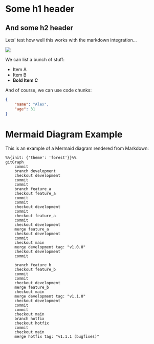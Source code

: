 # Some h1 header

## And some h2 header

Lets' test how well this works with the markdown integration...

![](https://fal.media/files/tiger/wRa9DHE4Hwzxa7c_1lqYQ_b2bc0df71b6a4d26935a1294876e8a3e.jpg)

We can list a bunch of stuff:

- Item A
- Item B
- **Bold Item C**

And of course, we can use code chunks:

```json
{
    "name": "Alex",
    "age": 31
}
```

# Mermaid Diagram Example

This is an example of a Mermaid diagram rendered from Markdown:

```mermaid
%%{init: {'theme': 'forest'}}%%
gitGraph
    commit
    branch development
    checkout development
    commit
    commit
    branch feature_a
    checkout feature_a
    commit
    commit
    checkout development
    commit
    checkout feature_a
    commit
    checkout development
    merge feature_a
    checkout development
    commit
    checkout main
    merge development tag: "v1.0.0"
    checkout development
    commit

    branch feature_b
    checkout feature_b
    commit
    commit
    checkout development
    merge feature_b
    checkout main
    merge development tag: "v1.1.0"
    checkout development
    commit
    commit
    checkout main
    branch hotfix
    checkout hotfix
    commit
    checkout main
    merge hotfix tag: "v1.1.1 (bugfixes)"
```